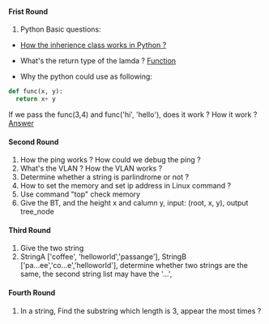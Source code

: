 #### Frist Round
1. Python Basic questions:
* [How the inherience class works in Python ?](https://github.com/UmassJin/Leetcode/blob/master/Python/python_basic.md#class-related-knowledge)

* What's the return type of the lamda ? [Function](https://github.com/UmassJin/Leetcode/blob/master/Python/python_basic.md#basic-knowledge)
* Why the python could use as following:
```python
def func(x, y):
  return x+ y 
```
If we pass the func(3,4) and func('hi', 'hello'), does it work ? How it work ?
[Answer](http://stackoverflow.com/questions/2489669/function-parameter-types-in-python)

#### Second Round
1. How the ping works ? How could we debug the ping ? 
2. What's the VLAN ? How the VLAN works ?
3. Determine whether a string is parlindrome or not ?
4. How to set the memory and set ip address in Linux command ?
5.  Use command "top" check memory 
6. Give the BT, and the height x and calumn y, input: (root, x, y), output tree_node

#### Third Round 
1. Give the two string 
2. StringA ['coffee', 'helloworld','passange'], StringB ['pa...ee','co...e','helloworld'], determine whether two strings are the same, the second string list may have the '...', 

#### Fourth Round
1. In a string, Find the substring which length is 3, appear the most times ? 
  
